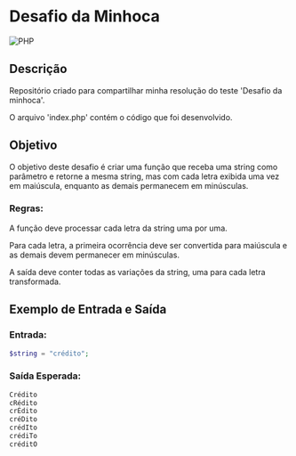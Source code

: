 # Desafio da Minhoca
![PHP](https://img.shields.io/badge/php-%23777BB4.svg?style=for-the-badge&logo=php&logoColor=white)

## Descrição
 Repositório criado para compartilhar minha resolução do teste 'Desafio da minhoca'.

 O arquivo 'index.php' contém o código que foi desenvolvido.

## Objetivo
O objetivo deste desafio é criar uma função que receba uma string como parâmetro e retorne a mesma string, mas com cada letra exibida uma vez em maiúscula, enquanto as demais permanecem em minúsculas.

### Regras:
A função deve processar cada letra da string uma por uma.

Para cada letra, a primeira ocorrência deve ser convertida para maiúscula e as demais devem permanecer em minúsculas.

A saída deve conter todas as variações da string, uma para cada letra transformada.

## Exemplo de Entrada e Saída
### Entrada:
```php
$string = "crédito";
```

### Saída Esperada:
```php
Crédito
cRédito
crÉdito
créDito
crédIto
crédiTo
créditO
```


